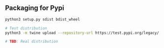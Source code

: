 ## Packaging for Pypi

```bash
python3 setup.py sdist bdist_wheel

# Test distribution
python3 -m twine upload --repository-url https://test.pypi.org/legacy/ dist/*

# TBD: Real distribution
```
